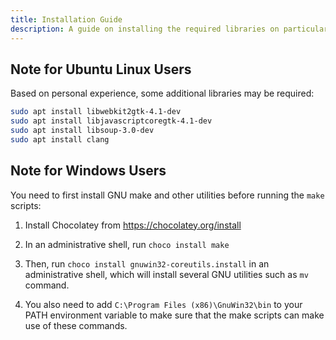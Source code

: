 ```yaml
---
title: Installation Guide
description: A guide on installing the required libraries on particular platforms
---
```

## Note for Ubuntu Linux Users
Based on personal experience, some additional libraries may be required:

```sh
sudo apt install libwebkit2gtk-4.1-dev
sudo apt install libjavascriptcoregtk-4.1-dev
sudo apt install libsoup-3.0-dev
sudo apt install clang
```

##  Note for Windows Users

You need to first install GNU make and other utilities before running the `make` scripts:

1. Install Chocolatey from https://chocolatey.org/install

2. In an administrative shell, run `choco install make`

3. Then, run `choco install gnuwin32-coreutils.install` in an administrative shell,
   which will install several GNU utilities such as `mv` command.

4. You also need to add `C:\Program Files (x86)\GnuWin32\bin` to your PATH environment variable
   to make sure that the make scripts can make use of these commands.


<!-- ## Nix usage (not ready to be used!)

Before starting the project, ensure you have [NIX](https://nixos.org/download/) installed and enable
the [flakes](https://nixos.wiki/wiki/Flakes) experimental feature.

To do this, add the following line to your Nix configuration file:

- For user-specific settings, edit `~/.config/nix/nix.conf`:

- For system-wide settings, edit `/etc/nix/nix.conf`:

```
experimental-features = nix-command flakes
```

### Installing Dependencies

To install the necessary dependencies for the project, run the following command:

```bash
nix develop
```

This command will set up a development environment with all the required tools and libraries specified in the
`flake.nix` file.

**Note**: You will need to run `nix develop` in every new terminal session before starting development to make the tools
available in that shell. This is because the environment is only active within the current shell session and does not
persist across multiple terminal sessions. -->
